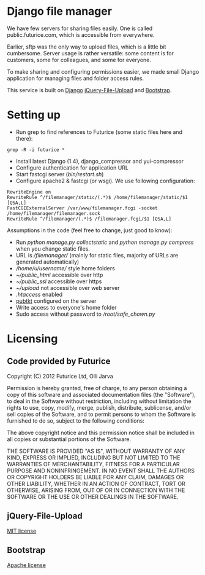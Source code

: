 Django file manager
===================

We have few servers for sharing files easily. One is called 
public.futurice.com, which is accessible from everywhere.

Earlier, sftp was the only way to upload files, which is a little bit 
cumbersome. Server usage is rather versatile: some content is for 
customers, some for colleagues, and some for everyone.

To make sharing and configuring permissions easier, we made small Django 
application for managing files and folder access rules.

This service is built on [Django](http://djangoproject.com) 
[jQuery-File-Upload](https://github.com/blueimp/jQuery-File-Upload) and 
[Bootstrap](http://twitter.github.com/bootstrap/).

Setting up
==========

* Run grep to find references to Futurice (some static files here and there):

```
grep -R -i futurice *
```

* Install latest Django (1.4), django_compressor and yui-compressor
* Configure authentication for application URL
* Start fastcgi server (*bin/restart.sh*)
* Configure apache2 & fastcgi (or wsgi). We use following configuration:

```
RewriteEngine on
RewriteRule ^/filemanager/static/(.*)$ /home/filemanager/static/$1 [QSA,L]
FastCGIExternalServer /var/www/filemanager.fcgi -socket /home/filemanager/filemanager.sock
RewriteRule ^/filemanager/(.*)$ /filemanager.fcgi/$1 [QSA,L]
```


Assumptions in the code (feel free to change, just good to know):

* Run *python manage.py collectstatic* and *python manage.py compress* when you change static files.
* URL is */filemanager/* (mainly for static files, majority of URLs are generated automatically)
* */home/u/username/* style home folders
* *~/public_html* accessible over http
* *~/public_ssl* accessible over https
* *~/upload* not accessible over web server
* *.htaccess* enabled
* [pubtkt](https://neon1.net/mod_auth_pubtkt/install.html) configured on the server
* Write access to everyone's home folder
* Sudo access without password to */root/safe_chown.py*


Licensing
=========

Code provided by Futurice
-------------------------

Copyright (C) 2012 Futurice Ltd, Olli Jarva

Permission is hereby granted, free of charge, to any person obtaining a 
copy of this software and associated documentation files (the 
"Software"), to deal in the Software without restriction, including 
without limitation the rights to use, copy, modify, merge, publish, 
distribute, sublicense, and/or sell copies of the Software, and to 
permit persons to whom the Software is furnished to do so, subject to 
the following conditions:

The above copyright notice and this permission notice shall be included 
in all copies or substantial portions of the Software.

THE SOFTWARE IS PROVIDED "AS IS", WITHOUT WARRANTY OF ANY KIND, EXPRESS 
OR IMPLIED, INCLUDING BUT NOT LIMITED TO THE WARRANTIES OF 
MERCHANTABILITY, FITNESS FOR A PARTICULAR PURPOSE AND NONINFRINGEMENT. 
IN NO EVENT SHALL THE AUTHORS OR COPYRIGHT HOLDERS BE LIABLE FOR ANY 
CLAIM, DAMAGES OR OTHER LIABILITY, WHETHER IN AN ACTION OF CONTRACT, 
TORT OR OTHERWISE, ARISING FROM, OUT OF OR IN CONNECTION WITH THE 
SOFTWARE OR THE USE OR OTHER DEALINGS IN THE SOFTWARE.

jQuery-File-Upload
------------------

[MIT license](http://www.opensource.org/licenses/MIT)

Bootstrap
---------

[Apache license](https://github.com/twitter/bootstrap/blob/master/LICENSE)


